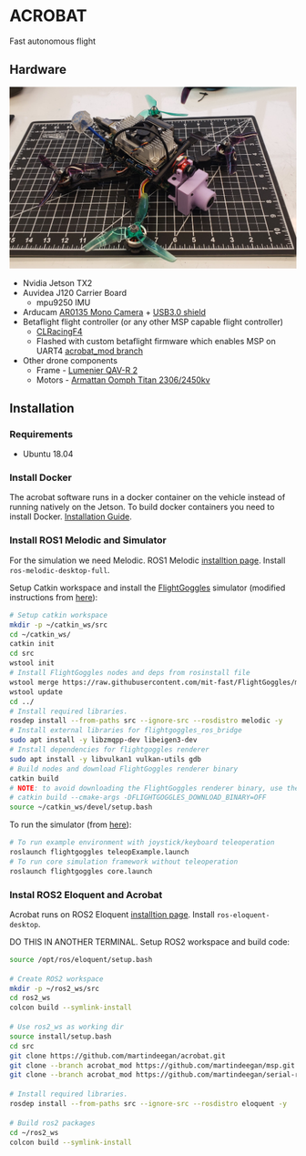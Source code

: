 # ACROBAT

Fast autonomous flight

## Hardware

![](images/acrobat.jpg)

- Nvidia Jetson TX2
- Auvidea J120 Carrier Board
  - mpu9250 IMU
- Arducam [AR0135 Mono Camera](https://www.arducam.com/product/ar0135-1-2mp-monochrome-1-3-inch-cmos-camera-module-arducam/) + [USB3.0 shield](https://www.arducam.com/arducam-usb3-0-camera-shield/)
- Betaflight flight controller (or any other MSP capable flight controller)
  -  [CLRacingF4](https://www.getfpv.com/cl-racing-f4s-flight-controller.html)
  -  Flashed with custom betaflight firmware which enables MSP on UART4 [acrobat_mod branch](https://github.com/martindeegan/betaflight)
-  Other drone components
   -  Frame - [Lumenier QAV-R 2](https://www.getfpv.com/lumenier-qav-r-2-freestyle-quadcopter-frame.html)
   -  Motors - [Armattan Oomph Titan 2306/2450kv](https://armattanquads.com/armattan-oomph-titan-edition-2306-2450-kv-motor/)

## Installation

### Requirements
- Ubuntu 18.04

### Install Docker
The acrobat software runs in a docker container on the vehicle instead of running natively on the Jetson. To build docker containers you need to install Docker. [Installation Guide](https://www.digitalocean.com/community/tutorials/how-to-install-and-use-docker-on-ubuntu-18-04).

### Install ROS1 Melodic and Simulator

For the simulation we need Melodic.
ROS1 Melodic [installtion page](http://wiki.ros.org/melodic/Installation/Ubuntu).
Install `ros-melodic-desktop-full`.

Setup Catkin workspace and install the [FlightGoggles](https://flightgoggles.mit.edu/) simulator (modified instructions from [here](https://github.com/mit-fast/FlightGoggles/wiki/installation-local)):
```bash
# Setup catkin workspace
mkdir -p ~/catkin_ws/src
cd ~/catkin_ws/
catkin init
cd src
wstool init
# Install FlightGoggles nodes and deps from rosinstall file
wstool merge https://raw.githubusercontent.com/mit-fast/FlightGoggles/master/flightgoggles.rosinstall
wstool update
cd ../
# Install required libraries.
rosdep install --from-paths src --ignore-src --rosdistro melodic -y
# Install external libraries for flightgoggles_ros_bridge
sudo apt install -y libzmqpp-dev libeigen3-dev
# Install dependencies for flightgoggles renderer
sudo apt install -y libvulkan1 vulkan-utils gdb
# Build nodes and download FlightGoggles renderer binary
catkin build 
# NOTE: to avoid downloading the FlightGoggles renderer binary, use the following build command:
# catkin build --cmake-args -DFLIGHTGOGGLES_DOWNLOAD_BINARY=OFF
source ~/catkin_ws/devel/setup.bash
```

To run the simulator (from [here](https://github.com/mit-fast/FlightGoggles/wiki/Running-FlightGoggles)): 
```bash
# To run example environment with joystick/keyboard teleoperation
roslaunch flightgoggles teleopExample.launch
# To run core simulation framework without teleoperation
roslaunch flightgoggles core.launch
```

### Instal ROS2 Eloquent and Acrobat

Acrobat runs on ROS2 Eloquent [installtion page](http://wiki.ros.org/melodic/Installation/Ubuntu). Install `ros-eloquent-desktop`.

DO THIS IN ANOTHER TERMINAL. Setup ROS2 workspace and build code:
```bash
source /opt/ros/eloquent/setup.bash

# Create ROS2 workspace
mkdir -p ~/ros2_ws/src
cd ros2_ws
colcon build --symlink-install

# Use ros2_ws as working dir
source install/setup.bash
cd src
git clone https://github.com/martindeegan/acrobat.git
git clone --branch acrobat_mod https://github.com/martindeegan/msp.git
git clone --branch acrobat_mod https://github.com/martindeegan/serial-ros2.git

# Install required libraries.
rosdep install --from-paths src --ignore-src --rosdistro eloquent -y

# Build ros2 packages
cd ~/ros2_ws
colcon build --symlink-install
```
